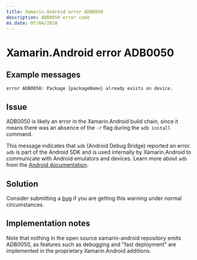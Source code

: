```yaml
---
title: Xamarin.Android error ADB0050
description: ADB0050 error code
ms.date: 07/04/2018
---
```

# Xamarin.Android error ADB0050

## Example messages

```
error ADB0050: Package {packageName} already exists on device.
```

## Issue

ADB0050 is likely an error in the Xamarin.Android build chain, since
it means there was an absence of the `-r` flag during the
`adb install` command.

This message indicates that `adb` (Android Debug Bridge) reported an
error. `adb` is part of the Android SDK and is used internally by
Xamarin.Android to communicate with Android emulators and devices.
Learn more about `adb` from the [Android documentation][adb].

## Solution

Consider submitting a [bug][bug] if you are getting this warning under
normal circumstances.

[adb]: https://developer.android.com/studio/command-line/adb
[bug]: https://github.com/xamarin/xamarin-android/wiki/Submitting-Bugs,-Feature-Requests,-and-Pull-Requests

## Implementation notes

Note that nothing in the open source xamarin-android repository
emits ADB0050, as features such as debugging and "fast deployment"
are implemented in the proprietary Xamarin.Android additions.
